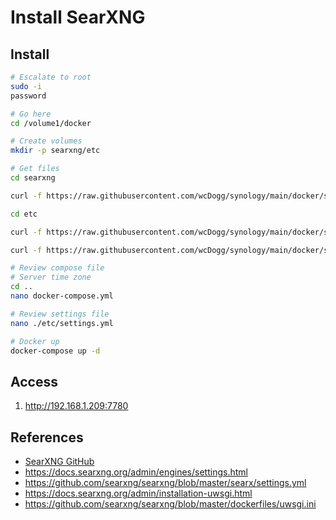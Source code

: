 # Install SearXNG


## Install

```bash
# Escalate to root
sudo -i
password

# Go here
cd /volume1/docker

# Create volumes
mkdir -p searxng/etc

# Get files
cd searxng

curl -f https://raw.githubusercontent.com/wcDogg/synology/main/docker/searxng/docker.compose.yml -o docker-compose.yml

cd etc

curl -f https://raw.githubusercontent.com/wcDogg/synology/main/docker/searxng/etc/settings.yml -o settings.yml

curl -f https://raw.githubusercontent.com/wcDogg/synology/main/docker/searxng/etc/uwsgi.ini -o uwsgi.ini

# Review compose file
# Server time zone
cd ..
nano docker-compose.yml

# Review settings file
nano ./etc/settings.yml

# Docker up
docker-compose up -d
```

## Access

1. http://192.168.1.209:7780
   

## References

* [SearXNG GitHub](https://github.com/searxng)
* https://docs.searxng.org/admin/engines/settings.html
* https://github.com/searxng/searxng/blob/master/searx/settings.yml
* https://docs.searxng.org/admin/installation-uwsgi.html
* https://github.com/searxng/searxng/blob/master/dockerfiles/uwsgi.ini

